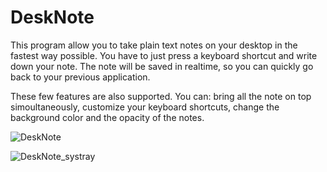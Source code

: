 # DeskNote
This program allow you to take plain text notes on your desktop in the fastest way possible. You have to just press a keyboard shortcut and write down your note. The note will be saved in realtime, so you can quickly go back to your previous application.

These few features are also supported. You can: bring all the note on top simoultaneously, customize your keyboard shortcuts, change the background color and the opacity of the notes.

![DeskNote](https://user-images.githubusercontent.com/93141071/138725555-58045d28-a999-462b-8092-a018d3a52bff.png)

![DeskNote_systray](https://user-images.githubusercontent.com/93141071/138735252-45008ee8-5eff-4fb5-be99-759675dc3e64.png)

